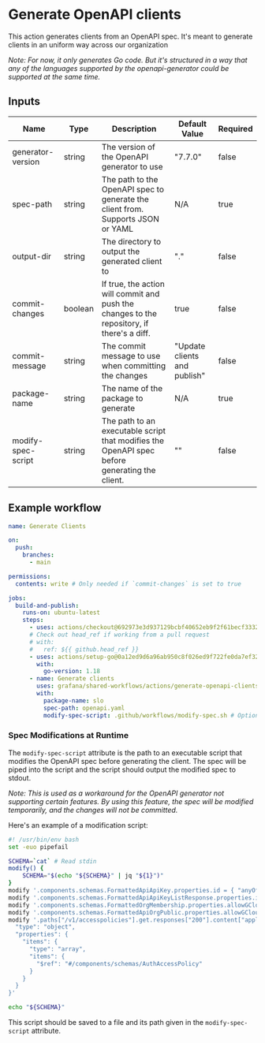 # Generate OpenAPI clients

This action generates clients from an OpenAPI spec. It's meant to generate clients in an uniform way across our organization

_Note: For now, it only generates Go code. But it's structured in a way that any of the languages supported by the openapi-generator could be supported at the same time._

## Inputs

| Name              | Type    | Description                                                                                | Default Value                | Required |
| ----------------- | ------- | ------------------------------------------------------------------------------------------ | ---------------------------- | -------- |
| generator-version | string  | The version of the OpenAPI generator to use                                                | "7.7.0"                      | false    |
| spec-path         | string  | The path to the OpenAPI spec to generate the client from. Supports JSON or YAML            | N/A                          | true     |
| output-dir        | string  | The directory to output the generated client to                                            | "."                          | false    |
| commit-changes    | boolean | If true, the action will commit and push the changes to the repository, if there's a diff. | true                         | false    |
| commit-message    | string  | The commit message to use when committing the changes                                      | "Update clients and publish" | false    |
| package-name      | string  | The name of the package to generate                                                        | N/A                          | true     |
| modify-spec-script| string  | The path to an executable script that modifies the OpenAPI spec before generating the client. | "" | false |

## Example workflow

```yaml
name: Generate Clients

on:
  push:
    branches:
      - main

permissions:
  contents: write # Only needed if `commit-changes` is set to true

jobs:
  build-and-publish:
    runs-on: ubuntu-latest
    steps:
      - uses: actions/checkout@692973e3d937129bcbf40652eb9f2f61becf3332 # v4.1.7
      # Check out head_ref if working from a pull request
      # with:
      #   ref: ${{ github.head_ref }}
      - uses: actions/setup-go@0a12ed9d6a96ab950c8f026ed9f722fe0da7ef32 # v5.0.2
        with:
          go-version: 1.18
      - name: Generate clients
        uses: grafana/shared-workflows/actions/generate-openapi-clients@main
        with:
          package-name: slo
          spec-path: openapi.yaml
          modify-spec-script: .github/workflows/modify-spec.sh # Optional, see "Spec Modifications" section
```

### Spec Modifications at Runtime

The `modify-spec-script` attribute is the path to an executable script that modifies the OpenAPI spec before generating the client.
The spec will be piped into the script and the script should output the modified spec to stdout.

_Note: This is used as a workaround for the OpenAPI generator not supporting certain features. By using
this feature, the spec will be modified temporarily, and the changes will not be committed._

Here's an example of a modification script:

```bash
#! /usr/bin/env bash
set -euo pipefail

SCHEMA=`cat` # Read stdin
modify() {
    SCHEMA="$(echo "${SCHEMA}" | jq "${1}")"
}
modify '.components.schemas.FormattedApiApiKey.properties.id = { "anyOf": [ { "type": "string" }, { "type": "number" } ] }'
modify '.components.schemas.FormattedApiApiKeyListResponse.properties.items.items.properties.id = { "anyOf": [ { "type": "string" }, { "type": "number" } ] }'
modify '.components.schemas.FormattedOrgMembership.properties.allowGCloudTrial = { "anyOf": [ { "type": "boolean" }, { "type": "number" } ] }'
modify '.components.schemas.FormattedApiOrgPublic.properties.allowGCloudTrial = { "anyOf": [ { "type": "boolean" }, { "type": "number" } ] }'
modify '.paths["/v1/accesspolicies"].get.responses["200"].content["application/json"].schema = {
  "type": "object",
  "properties": {
    "items": {
      "type": "array",
      "items": {
        "$ref": "#/components/schemas/AuthAccessPolicy"
      }
    }
  }
}'

echo "${SCHEMA}"
```

This script should be saved to a file and its path given in the `modify-spec-script` attribute.
